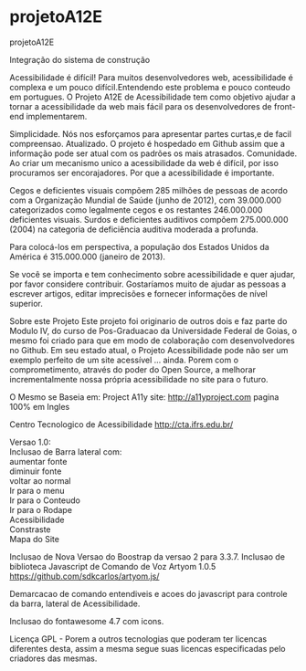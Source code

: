 # projetoA12E
projetoA12E

Integração do sistema de construção

Acessibilidade é difícil!
Para muitos desenvolvedores web, acessibilidade é complexa e um pouco difícil.Entendendo este problema e pouco conteudo em portugues. O Projeto A12E de Acessibilidade tem como objetivo ajudar a tornar a acessibilidade da web mais fácil para os desenvolvedores de front-end implementarem.

Simplicidade. Nós nos esforçamos para apresentar partes curtas,e de facil compreensao.
Atualizado. O projeto é hospedado em Github assim que a informação pode ser atual com os padrões os mais atrasados.
Comunidade. Ao criar um mecanismo unico a acessibilidade da web é difícil, por isso procuramos ser encorajadores.
Por que a acessibilidade é importante.

Cegos e deficientes visuais compõem 285 milhões de pessoas de acordo com a Organização Mundial de Saúde (junho de 2012), com 39.000.000 categorizados como legalmente cegos e os restantes 246.000.000 deficientes visuais. Surdos e deficientes auditivos compõem 275.000.000 (2004) na categoria de deficiência auditiva moderada a profunda.

Para colocá-los em perspectiva, a população dos Estados Unidos da América é 315.000.000 (janeiro de 2013).

Se você se importa e tem conhecimento sobre acessibilidade e quer ajudar, por favor considere contribuir. Gostaríamos muito de ajudar as pessoas a escrever artigos, editar imprecisões e fornecer informações de nível superior.

Sobre este Projeto
Este projeto foi originario de outros dois e faz parte do Modulo IV, do curso de Pos-Graduacao da Universidade Federal de Goias, o mesmo foi criado para que em modo de colaboração com desenvolvedores no Github. Em seu estado atual, o Projeto Acessibilidade pode não ser um exemplo perfeito de um site acessível ... ainda. 
Porem com o comprometimento, através do poder do Open Source, a melhorar incrementalmente nossa própria acessibilidade no site para o futuro.

O Mesmo se Baseia em:
Project A11y site: http://a11yproject.com
pagina 100% em Ingles

Centro Tecnologico de Acessibilidade
http://cta.ifrs.edu.br/

Versao 1.0:<br/>
Inclusao de Barra lateral com:<br/>
aumentar fonte<br/>
diminuir fonte<br/>
voltar ao normal<br/>
Ir para o menu<br/>
Ir para o Conteudo<br/>
Ir para o Rodape<br/>
Acessibilidade<br/>
Constraste<br/>
Mapa do Site<br/>

Inclusao de Nova Versao do Boostrap da versao 2 para 3.3.7.
Inclusao de biblioteca Javascript de Comando de Voz Artyom 1.0.5
https://github.com/sdkcarlos/artyom.js/

Demarcacao de comando entendiveis e acoes do javascript para controle da barra, 
lateral de Acessibilidade.

Inclusao do fontawesome 4.7 com icons.

Licença GPL - Porem a outros tecnologias que poderam ter licencas diferentes desta, assim a mesma segue suas licencas especificadas pelo criadores das mesmas.
